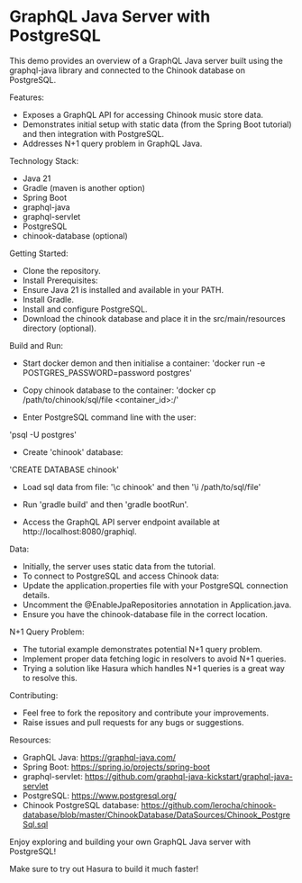 # GraphQL Java Server with PostgreSQL

This demo provides an overview of a GraphQL Java server built using the graphql-java library and connected to the Chinook database on PostgreSQL.

Features:

* Exposes a GraphQL API for accessing Chinook music store data.
* Demonstrates initial setup with static data (from the Spring Boot tutorial) and then integration with PostgreSQL.
* Addresses N+1 query problem in GraphQL Java.

Technology Stack:

* Java 21
* Gradle (maven is another option)
* Spring Boot
* graphql-java
* graphql-servlet
* PostgreSQL
* chinook-database (optional)


Getting Started:

* Clone the repository.
* Install Prerequisites:
* Ensure Java 21 is installed and available in your PATH.
* Install Gradle.
* Install and configure PostgreSQL.
* Download the chinook database and place it in the src/main/resources directory (optional).

Build and Run:

* Start docker demon and then initialise a container:
 'docker run -e POSTGRES_PASSWORD=password postgres'

* Copy chinook database to the container:
 'docker cp /path/to/chinook/sql/file <container_id>:/'

* Enter PostgreSQL command line with the user:
 
 'psql -U postgres'

* Create 'chinook' database:
 
 'CREATE DATABASE chinook'

* Load sql data from file:
 '\c chinook'
 and then 
 '\i /path/to/sql/file' 

* Run 'gradle build' and then 'gradle bootRun'.
* Access the GraphQL API server endpoint available at http://localhost:8080/graphiql.

Data:

* Initially, the server uses static data from the tutorial.
* To connect to PostgreSQL and access Chinook data:
* Update the application.properties file with your PostgreSQL connection details.
* Uncomment the @EnableJpaRepositories annotation in Application.java.
* Ensure you have the chinook-database file in the correct location.

N+1 Query Problem:

* The tutorial example demonstrates potential N+1 query problem.
* Implement proper data fetching logic in resolvers to avoid N+1 queries.
* Trying a solution like Hasura which handles N+1 queries is a great way to resolve this.

Contributing:

* Feel free to fork the repository and contribute your improvements.
* Raise issues and pull requests for any bugs or suggestions.

Resources:

* GraphQL Java: https://graphql-java.com/
* Spring Boot: https://spring.io/projects/spring-boot
* graphql-servlet: https://github.com/graphql-java-kickstart/graphql-java-servlet
* PostgreSQL: https://www.postgresql.org/
* Chinook PostgreSQL database: https://github.com/lerocha/chinook-database/blob/master/ChinookDatabase/DataSources/Chinook_PostgreSql.sql

Enjoy exploring and building your own GraphQL Java server with PostgreSQL!

Make sure to try out Hasura to build it much faster!

